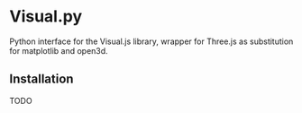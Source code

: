 # Visual.py

Python interface for the Visual.js library, wrapper for Three.js as substitution for matplotlib and open3d.

## Installation

TODO

